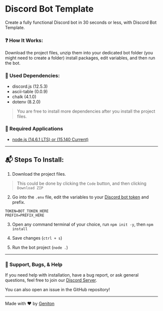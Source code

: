 # Discord Bot Template

Create a fully functional Discord bot in 30 seconds or less, with Discord Bot Template.

### ❓ How It Works:
Download the project files, unzip them into your dedicated bot folder (you might need to  create a folder) install packages, edit variables, and then run the bot.

### 📁 Used Dependencies:
- discord.js (12.5.3)
- ascii-table (0.0.9)
- chalk (4.1.0)
- dotenv (8.2.0) 
> You are free to install more dependencies after you install the project files. 

### 📝 Required Applications
 - [node.js (14.6.1 LTS) or (15.140 Current)](https://nodejs.org/en/)

---

## 📬 Steps To Install: 

1. Download the project files.
> This could be done by clicking the `Code` button, and then clicking `Download ZIP`

2. Go into the `.env` file, edit the variables to your [Discord bot token](https://discord.com/prefix) and prefix.
``` 
TOKEN=BOT_TOKEN_HERE
PREFIX=PREFIX_HERE
```
3. Open any command terminal of your choice, run `npm init -y`, then `npm install`

4. Save changes (`ctrl + s`)

5. Run the bot project (`node .`)

---

### 🎫 Support, Bugs, & Help
If you need help with installation, have a bug report, or ask general questions, feel free to join our [Discord Server](https://discord.gg/grtet8zvBF). 

You can also open an issue in the GitHub repository! 

---
Made with ♥ by [Geniton](https://geniton.com)

